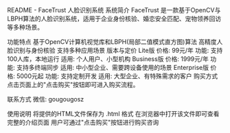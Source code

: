 README - FaceTrust 人脸识别系统
系统简介
FaceTrust 是一款基于OpenCV与LBPH算法的人脸识别系统，适用于企业身份核验、婚恋安全匹配、宠物领养回访等多种场景。

功能特点
基于OpenCV计算机视觉库和LBPH(局部二值模式直方图)算法
高精度人脸识别与身份核验
支持多种应用场景
版本与定价
Lite版
价格: 99元/年
功能: 支持100人库，本地运行
适用: 个人用户、小型机构
Business版
价格: 1999元/年
功能: 支持多终端同步
适用: 中小型企业、需要跨设备使用的场景
Enterprise版
价格: 5000元起
功能: 支持定制开发
适用: 大型企业、有特殊需求的客户
购买方式
点击页面上的"点击购买"按钮即可进入购买流程。

联系方式
微信: gougougosz

使用说明
将提供的HTML文件保存为 .html 格式
在浏览器中打开该文件即可查看完整的介绍页面
用户可通过"点击购买"按钮进行购买咨询
